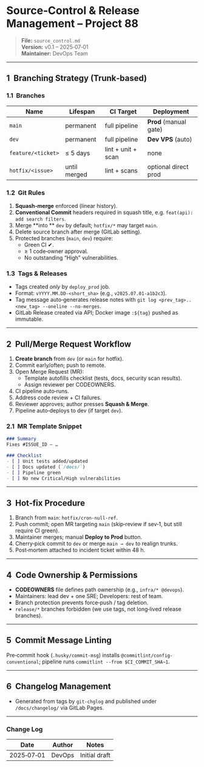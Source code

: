 # Source‑Control & Release Management – Project 88

> **File:** `source_control.md`\
> **Version:** v0.1 – 2025‑07‑01\
> **Maintainer:** DevOps Team

---

## 1  Branching Strategy (Trunk‑based)

### 1.1  Branches

| Name               | Lifespan     | CI Target          | Deployment             |
| ------------------ | ------------ | ------------------ | ---------------------- |
| `main`             | permanent    | full pipeline      | **Prod** (manual gate) |
| `dev`              | permanent    | full pipeline      | **Dev VPS** (auto)     |
| `feature/<ticket>` | ≤ 5 days     | lint + unit + scan | none                   |
| `hotfix/<issue>`   | until merged | lint + scans       | optional direct prod   |

### 1.2  Git Rules

1. **Squash‑merge** enforced (linear history).
2. **Conventional Commit** headers required in squash title, e.g. `feat(api): add search filters`.
3. Merge **into ** `dev` by default; `hotfix/*` may target `main`.
4. Delete source branch after merge (GitLab setting).
5. Protected branches (`main`, `dev`) require:
   - Green CI ✔︎.
   - ≥ 1 code‑owner approval.
   - No outstanding “High” vulnerabilities.

### 1.3  Tags & Releases

- Tags created *only* by `deploy_prod` job.
- Format: `vYYYY.MM.DD-<short_sha>` (e.g., `v2025.07.01-a1b2c3`).
- Tag message auto‑generates release notes with `git log <prev_tag>..<new_tag> --oneline --no-merges`.
- GitLab Release created via API; Docker image `:${tag}` pushed as immutable.

---

## 2  Pull/Merge Request Workflow

1. **Create branch** from `dev` (or `main` for hotfix).
2. Commit early/often; push to remote.
3. Open Merge Request (MR):
   - Template autofills checklist (tests, docs, security scan results).
   - Assign reviewer per CODEOWNERS.
4. CI pipeline auto‑runs.
5. Address code review + CI failures.
6. Reviewer approves; author presses **Squash & Merge**.
7. Pipeline auto‑deploys to dev (if target `dev`).

### 2.1  MR Template Snippet

```md
### Summary
Fixes #ISSUE_ID – …

### Checklist
- [ ] Unit tests added/updated
- [ ] Docs updated (`/docs/`)
- [ ] Pipeline green
- [ ] No new Critical/High vulnerabilities
```

---

## 3  Hot‑fix Procedure

1. Branch from `main`: `hotfix/cron-null-ref`.
2. Push commit; open MR targeting `main` (skip‑review if sev‑1, but still require CI green).
3. Maintainer merges; manual **Deploy to Prod** button.
4. Cherry‑pick commit to `dev` or merge `main → dev` to realign trunks.
5. Post‑mortem attached to incident ticket within 48 h.

---

## 4  Code Ownership & Permissions

- **CODEOWNERS** file defines path ownership (e.g., `infra/* @devops`).
- Maintainers: lead dev + one SRE; Developers: rest of team.
- Branch protection prevents force‑push / tag deletion.
- `release/*` branches forbidden (we use tags, not long‑lived release branches).

---

## 5  Commit Message Linting

Pre‑commit hook (`.husky/commit-msg`) installs `@commitlint/config-conventional`; pipeline runs `commitlint --from $CI_COMMIT_SHA~1`.

---

## 6  Changelog Management

- Generated from tags by `git-chglog` and published under `/docs/changelog/` via GitLab Pages.

---

### Change Log

| Date       | Author | Notes         |
| ---------- | ------ | ------------- |
| 2025‑07‑01 | DevOps | Initial draft |

